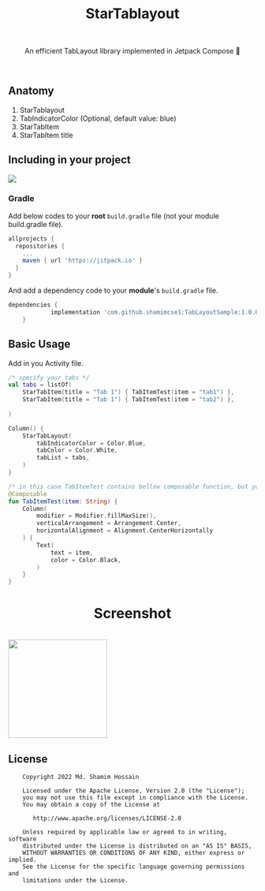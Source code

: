<h1 align="center">StarTablayout</h1><br/>
<p align="center"> 
An efficient TabLayout library implemented in Jetpack Compose 🚀
</p>
<br/>

<p align="center">
  
</p>

## Anatomy

1. StarTablayout
2. TabIndicatorColor (Optional, default value: blue)
3. StarTabItem
4. StarTabItem title

## Including in your project
[![](https://jitpack.io/v/shamimcse1/TabLayoutSample.svg)](https://jitpack.io/#shamimcse1/TabLayoutSample)

### Gradle
Add below codes to your **root** `build.gradle` file (not your module build.gradle file).
```gradle
allprojects {
  repositories {
    ...
    maven { url 'https://jitpack.io' }
  }
}
```
And add a dependency code to your **module**'s `build.gradle` file.
```gradle
dependencies {
	        implementation 'com.github.shamimcse1:TabLayoutSample:1.0.0'
	}
```

## Basic Usage
Add in you Activity file.

```kotlin
/* specify your tabs */
val tabs = listOf(
    StarTabItem(title = "Tab 1") { TabItemTest(item = "tab1") },
    StarTabItem(title = "Tab 1") { TabItemTest(item = "tab2") },
  
)

Column() {
    StarTabLayout(
        tabIndicatorColor = Color.Blue,
        tabColor = Color.White,
        tabList = tabs,
    )
}

/* in this case TabItemTest contains bellow composable function, but you can pass your functions */
@Composable
fun TabItemTest(item: String) {
    Column(
        modifier = Modifier.fillMaxSize(),
        verticalArrangement = Arrangement.Center,
        horizontalAlignment = Alignment.CenterHorizontally
    ) {
        Text(
            text = item,
            color = Color.Black,
        )
    }
}
```
<h1 align="center">Screenshot</h1>
<br/>
<img src="https://github.com/shamimcse1/TabLayoutSample/blob/master/test.png"  width="200">


## License
```
    Copyright 2022 Md. Shamim Hossain

    Licensed under the Apache License, Version 2.0 (the "License");
    you may not use this file except in compliance with the License.
    You may obtain a copy of the License at

       http://www.apache.org/licenses/LICENSE-2.0

    Unless required by applicable law or agreed to in writing, software
    distributed under the License is distributed on an "AS IS" BASIS,
    WITHOUT WARRANTIES OR CONDITIONS OF ANY KIND, either express or implied.
    See the License for the specific language governing permissions and
    limitations under the License.

```
